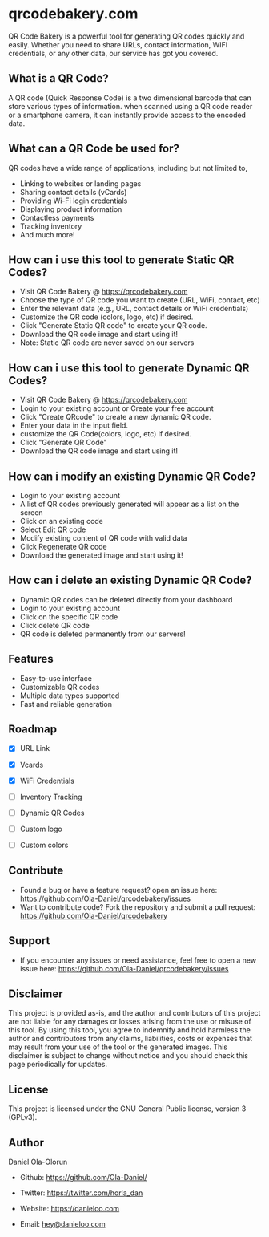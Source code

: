 qrcodebakery.com
========
QR Code Bakery is a powerful tool for generating QR codes quickly and easily. Whether you need to share URLs, contact information, WIFI credentials, or any other data, our service has got you covered.



What is a QR Code?
-------------------------
A QR code (Quick Response Code) is a two dimensional barcode that can store various types of information. when scanned using a QR code reader or a smartphone camera, it can instantly provide access to the encoded data.


What can a QR Code be used for?
-------------------------------

QR codes have a wide range of applications, including but not limited to,

- Linking to websites or landing pages
- Sharing contact details (vCards)
- Providing Wi-Fi login credentials
- Displaying product information
- Contactless payments
- Tracking inventory
- And much more!

 



How can i use this tool to generate Static QR Codes?
-------------------------------------------

- Visit QR Code Bakery @ https://qrcodebakery.com
- Choose the type of QR code you want to create (URL, WiFi, contact, etc)
- Enter the relevant data (e.g., URL, contact details or WiFi credentials)
- Customize the QR code (colors, logo, etc) if desired.
- Click "Generate Static QR code" to create your QR code.
- Download the QR code image and start using it!
- Note: Static QR code are never saved on our servers



How can i use this tool to generate Dynamic QR Codes?
-------------------------------------------

- Visit QR Code Bakery @ https://qrcodebakery.com
- Login to your existing account or Create your free account
- Click "Create QRcode" to create a new dynamic QR code.
- Enter your data in the input field.
- customize the QR Code(colors, logo, etc) if desired.
- Click "Generate QR Code"
- Download the QR code image and start using it!


How can i modify an existing Dynamic QR Code?
---------------------------------------------

- Login to your existing account
- A list of QR codes previously generated will appear as a list on the screen
- Click on an existing code
- Select Edit QR code
- Modify existing content of QR code with valid data
- Click Regenerate QR code
- Download the generated image and start using it!


How can i delete an existing Dynamic QR Code?
-------------------------------------

- Dynamic QR codes can be deleted directly from your dashboard
- Login to your existing account
- Click on the specific QR code
- Click delete QR code
- QR code is deleted permanently from our servers!





Features
--------

- Easy-to-use interface
- Customizable QR codes
- Multiple data types supported
- Fast and reliable generation




Roadmap
-------


- [x] URL Link
- [x] Vcards
- [x] WiFi Credentials
- [ ] Inventory Tracking
- [ ] Dynamic QR Codes
- [ ] Custom logo
- [ ] Custom colors



Contribute
----------

- Found a bug or have a feature request? open an issue here: https://github.com/Ola-Daniel/qrcodebakery/issues 
- Want to contribute code? Fork the repository and submit a pull request: https://github.com/Ola-Daniel/qrcodebakery 

Support
-------

- If you encounter any issues or need assistance, feel free to open a new issue here: https://github.com/Ola-Daniel/qrcodebakery/issues  

Disclaimer
----------

This project is provided as-is, and the author and contributors of this project are not liable for any damages or losses arising from the use or misuse of this tool. By using this tool, you agree to indemnify and hold harmless the author and contributors from any claims, liabilities, costs or expenses that may result from your use of the tool or the generated images. This disclaimer is subject to change without notice and you should check this page periodically for updates.

License
-------

This project is licensed under the GNU General Public license, version 3 (GPLv3).



Author
------


Daniel Ola-Olorun



- Github: https://github.com/Ola-Daniel/

- Twitter: https://twitter.com/horla_dan  

- Website: https://danieloo.com 

- Email:  hey@danieloo.com
